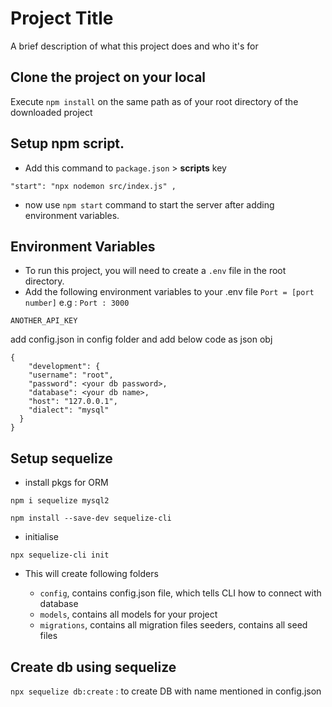 
# Project Title

A brief description of what this project does and who it's for

## Clone the project on your local
Execute `npm install` on the same path as of your root directory of the downloaded project

## Setup npm script.
- Add this command to `package.json` > **scripts** key 
```
"start": "npx nodemon src/index.js" ,
```
- now use `npm start` command to start the server after adding environment variables.


## Environment Variables

- To run this project, you will need to create a `.env` file in the root directory.
- Add the following environment variables to your .env file
`Port = [port number]` e.g : `Port : 3000`

`ANOTHER_API_KEY`

add config.json in config folder and add below code as json obj
```
{
    "development": {
    "username": "root",
    "password": <your db password>,
    "database": <your db name>,
    "host": "127.0.0.1",
    "dialect": "mysql"
  }
}
```


## Setup sequelize

- install pkgs for ORM

`npm i sequelize mysql2`

`npm install --save-dev sequelize-cli`

- initialise 

`npx sequelize-cli init`

- This will create following folders

   - `config`, contains config.json file, which tells CLI how to connect with database
    - `models`, contains all models for your project
    - `migrations`, contains all migration files
seeders, contains all seed files

## Create db using sequelize 
`npx sequelize db:create` : to create DB with name mentioned in config.json